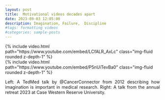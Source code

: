 ```yaml
---
layout: post
title:  Motivational videos decades apart 
date: 2023-09-03 12:05:00
description: Imagination, Failure,  Discipline 
#tags: formatting videos
#categories: sample-posts
---
```



<div class="row mt-3">
    <div class="col-sm mt-3 mt-md-0">
        {% include video.html path="https://www.youtube.com/embed/LCfALR_AxLc" class="img-fluid rounded z-depth-1" %}
    </div>
    <div class="col-sm mt-3 mt-md-0">
        {% include video.html path="https://www.youtube.com/embed/P5nUiTevBa0" class="img-fluid rounded z-depth-1" %}
    </div>
</div>
<div class="caption">
    <p align="justify">Left: A TedMed talk by @CancerConnector from 2012 describing how imagination is important in medical research. Right: A talk from the annual retreat 2023 at Case Western Reserve University.</p>
</div>
